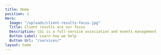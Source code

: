 ```yaml
---
title: Home
position: 1
Hero:
  Image: "/uploads/client-results-focus.jpg"
  Title: Client results are our focus
  Description: CGi is a full-service association and events management company.
  Button Label: Learn how we help
  Button Url: "/services/"
layout: home
---
```


